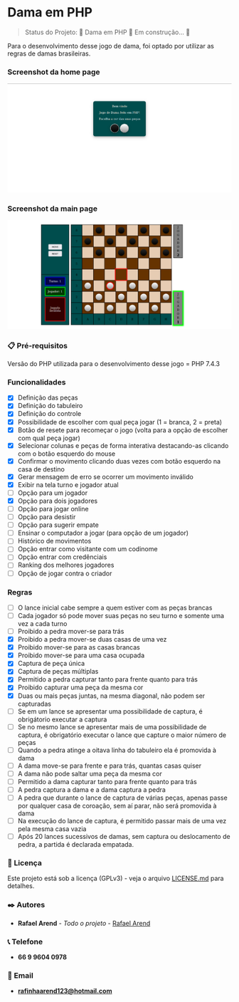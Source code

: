 # Dama em PHP

> Status do Projeto: 🚧  Dama em PHP 🚀 Em construção...  🚧

Para o desenvolvimento desse jogo de dama, foi optado por utilizar as regras de damas brasileiras.

### Screenshot da home page
<img src="Screenshot/home.png"/>

### Screenshot da main page
<img src="Screenshot/game.png"/>

### 📋 Pré-requisitos

Versão do PHP utilizada para o desenvolvimento desse jogo = PHP 7.4.3

### Funcionalidades

- [x] Definição das peças
- [x] Definição do tabuleiro
- [x] Definição do controle
- [x] Possibilidade de escolher com qual peça jogar (1 = branca, 2 = preta)
- [x] Botão de resete para recomeçar o jogo (volta para a opção de escolher com qual peça jogar)
- [x] Selecionar colunas e peças de forma interativa destacando-as clicando com o botão esquerdo do mouse
- [x] Confirmar o movimento clicando duas vezes com botão esquerdo na casa de destino
- [x] Gerar mensagem de erro se ocorrer um movimento inválido
- [x] Exibir na tela turno e jogador atual
- [ ] Opção para um jogador
- [x] Opção para dois jogadores
- [ ] Opção para jogar online
- [ ] Opção para desistir
- [ ] Opção para sugerir empate
- [ ] Ensinar o computador a jogar (para opção de um jogador)
- [ ] Histórico de movimentos
- [ ] Opção entrar como visitante com um codinome
- [ ] Opção entrar com credênciais
- [ ] Ranking dos melhores jogadores
- [ ] Opção de jogar contra o criador

### Regras

- [ ] O lance inicial cabe sempre a quem estiver com as peças brancas
- [ ] Cada jogador só pode mover suas peças no seu turno e somente uma vez a cada turno
- [ ] Proibido a pedra mover-se para trás
- [x] Proibido a pedra mover-se duas casas de uma vez
- [x] Proibido mover-se para as casas brancas
- [x] Proibido mover-se para uma casa ocupada
- [x] Captura de peça única
- [x] Captura de peças múltiplas
- [x] Permitido a pedra capturar tanto para frente quanto para trás
- [x] Proibido capturar uma peça da mesma cor
- [x] Duas ou mais peças juntas, na mesma diagonal, não podem ser capturadas
- [ ] Se em um lance se apresentar uma possibilidade de captura, é obrigátorio executar a captura
- [ ] Se no mesmo lance se apresentar mais de uma possibilidade de captura, é obrigatório executar o lance que capture o maior número de peças
- [ ] Quando a pedra atinge a oitava linha do tabuleiro ela é promovida à dama
- [ ] A dama move-se para frente e para trás, quantas casas quiser
- [ ] A dama não pode saltar uma peça da mesma cor
- [ ] Permitido a dama capturar tanto para frente quanto para trás
- [ ] A pedra captura a dama e a dama captura a pedra
- [ ] A pedra que durante o lance de captura de várias peças, apenas passe por qualquer casa de coroação, sem aí parar, não será promovida à dama
- [ ] Na execução do lance de captura, é permitido passar mais de uma vez pela mesma casa vazia
- [ ] Após 20 lances sucessivos de damas, sem captura ou deslocamento de pedra, a partida é declarada empatada.

### 📄 Licença
Este projeto está sob a licença (GPLv3) - veja o arquivo [LICENSE.md](https://github.com/Ozzy005/Dama-em-PHP/blob/main/README.md) para detalhes.

### ✒️ Autores
* **Rafael Arend** - *Todo o projeto* - [Rafael Arend](https://github.com/Ozzy005)

### 📞 Telefone
* **66 9 9604 0978**

### 📧 Email
* **rafinhaarend123@hotmail.com**

